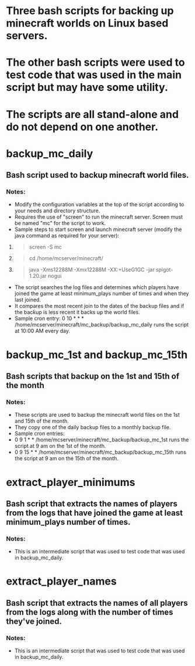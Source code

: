 # Three bash scripts for backing up minecraft worlds on Linux based servers. 
# The other bash scripts were used to test code that was used in the main script but may have some utility.
# The scripts are all stand-alone and do not depend on one another.
  
# backup_mc_daily
 
## Bash script used to backup minecraft world files.

### Notes:
 
- Modify the configuration variables at the top of the script according to your needs and directory structure.
- Requires the use of "screen" to run the minecraft server. Screen must be named "mc" for the script to work.
-  Sample steps to start screen and launch minecraft server (modify the java command as required for your server):
1. > screen -S mc
2. > cd /home/mcserver/minecraft/
3. > java -Xms12288M -Xmx12288M -XX:+UseG1GC -jar spigot-1.20.jar nogui
- The script searches the log files and determines which players have joined the game at least minimum_plays number of times and when they last joined.
- It compares the most recent join to the dates of the backup files and if the backup is less recent it backs up the world files.
- Sample cron entry: 0 10 * * * /home/mcserver/minecraft/mc_backup/backup_mc_daily runs the script at 10:00 AM every day. 
  
 
# backup_mc_1st and backup_mc_15th
  
## Bash scripts that backup on the 1st and 15th of the month
  
### Notes:

- These scripts are used to backup the minecraft world files on the 1st and 15th of the month.
- They copy one of the daily backup files to a monthly backup file.
- Sample cron entries:
- 0 9 1 * * /home/mcserver/minecraft/mc_backup/backup_mc_1st runs the script at 9 am on the 1st of the month.
- 0 9 15 * * /home/mcserver/minecraft/mc_backup/backup_mc_15th runs the script at 9 am on the 15th of the month. 


# extract_player_minimums

## Bash script that extracts the names of players from the logs that have joined the game at least minimum_plays number of times.  

### Notes:  

- This is an intermediate script that was used to test code that was used in backup_mc_daily.
  
  
# extract_player_names
  
## Bash script that extracts the names of all players from the logs along with the number of times they've joined.
  
### Notes:
  
- This is an intermediate script that was used to test code that was used in backup_mc_daily.  
  